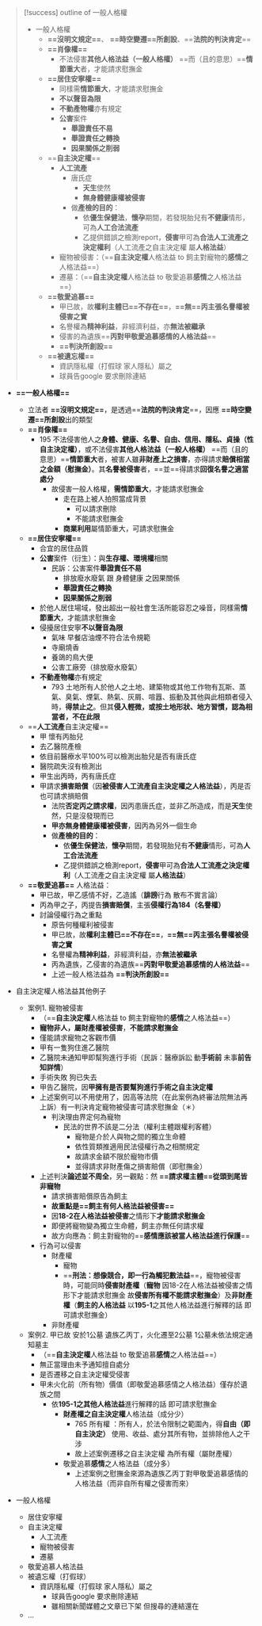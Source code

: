 
> [!success] outline of 一般人格權
> - 一般人格權
> 	- **==沒明文規定==**、 **==時空變遷==所創設**、==**法院的判決肯定**==
> 	- **==肖像權==**
> 		- 不法侵害**其他人格法益（一般人格權）** ==而（且的意思）==**情節重大**者，才能請求慰撫金
> 	- **==居住安寧權==**
> 		- 同樣需**情節重大**，才能請求慰撫金
> 		- **不以聲音為限**
> 		- **不動產物權**亦有規定
> 		- **公害**案件
> 			- **舉證責任不易**
> 			- **舉證責任之轉換**
> 			- **因果關係之削弱**
> 	- ==**自主決定權**==
> 		- **人工流產**
> 			- 唐氏症
> 				- **天生**使然
> 				- **無身體健康權被侵害**
> 			- 做**產檢的目的**：
> 				- 依**優生保健法**，**懷孕**期間，若發現胎兒有**不健康**情形，可為**人工合法流產**
> 				- 乙提供錯誤之檢測report，**侵害**甲可為**合法人工流產之決定權利**（人工流產之自主決定權 屬**人格法益**）
> 		- 寵物被侵害：（==**自主決定權**人格法益 to 飼主對寵物的**感情**之人格法益==）
> 		- 遷墓：（==**自主決定權**人格法益 to 敬愛追慕**感情**之人格法益==）
> 	-  **==敬愛追慕==**
> 		- 甲已故，故**權利主體已==不存在==**，**==無==丙主張名譽權被侵害之實**
> 		- 名譽權為**精神利益**，非經濟利益，亦**無法被繼承**
> 		- 侵害的為遺族==**丙對甲敬愛追慕感情的人格法益**==
> 		-  **==判決所創設==**
> 	- **==被遺忘權==**
> 		- 資訊隱私權（打假球 家人隱私）屬之
> 		- 球員告google 要求刪除連結


- **==一般人格權==**
	- 立法者 **==沒明文規定==**，是透過==**法院的判決肯定**==，因應 **==時空變遷==所創設**出的類型
	- **==肖像權==**
		- 195 不法侵害他人之**身體、健康、名譽、自由、信用、隱私、貞操（性自主決定權）**，或不法侵害**其他人格法益（一般人格權）** ==而（且的意思）==**情節重大**者，被害人雖**非財產上之損害**，亦得請求**賠償相當之金額（慰撫金）**。其**名譽被侵害**者，==並==得請求**回復名譽之適當處分**
			- 故侵害一般人格權，**需情節重大**，才能請求慰撫金
				- 走在路上被人拍照當成背景
					- 可以請求刪除
					- 不能請求慰撫金
				- **商業利用**屬情節重大，可請求慰撫金
	- **==居住安寧權==**
		- 合宜的居住品質
		- **公害**案件（衍生）：與**生存權、環境權**相關
			- 民訴：公害案件**舉證責任不易**
				- 排放廢水廢氣 跟 身體健康 之因果關係
				- **舉證責任之轉換**
				- **因果關係之削弱**
		- 於他人居住場域，發出超出一般社會生活所能容忍之噪音，同樣需**情節重大**，才能請求慰撫金
		- 侵擾居住安寧**不以聲音為限**
			- 氣味 早餐店油煙不符合法令規範
			- 寺廟燒香
			- 養鴿的鳥大便
			- 公害工廠旁（排放廢水廢氣）
		- **不動產物權**亦有規定 
			- 793 土地所有人於他人之土地、建築物或其他工作物有瓦斯、蒸氣、臭氣、煙氣、熱氣、灰屑、喧囂、振動及其他與此相類者侵入時，**得禁止之**。但其**侵入輕微，或按土地形狀、地方習慣，認為相當者，不在此限**
	- ==**人工流產**自主決定權==
		- 甲 懷有丙胎兒
		- 去乙醫院產檢
		- 依目前醫療水平100%可以檢測出胎兒是否有唐氏症
		- 醫院疏失沒有檢測出
		- 甲生出丙時，丙有唐氏症
		- 甲請求**損害賠償**（因**被侵害人工流產自主決定權之人格法益**），丙是否也可請求損賠償
			- 法院**否定丙之請求權**，因丙患唐氏症，並非乙所造成，而是**天生**使然，只是沒發現而已
			- **甲亦無身體健康權被侵害**，因丙為另外一個生命
			- 做**產檢的目的**：
				- 依**優生保健法**，**懷孕**期間，若發現胎兒有**不健康**情形，可為**人工合法流產**
				- 乙提供錯誤之檢測report，**侵害**甲可為**合法人工流產之決定權利**（人工流產之自主決定權 屬**人格法益**）
	-  **==敬愛追慕==** 人格法益：
		- 甲已故，甲乙感情不好，乙造謠（**誹謗**行為 散布不實言論）
		- 丙為甲之子，丙提告**損害賠償**，主張**侵權行為184（名譽權）**
		- 討論侵權行為之重點
			- 原告何種權利被侵害
			- 甲已故，故**權利主體已==不存在==**，**==無==丙主張名譽權被侵害之實**
			- 名譽權為**精神利益**，非經濟利益，亦**無法被繼承**
			- 丙為遺族，乙侵害的為遺族==**丙對甲敬愛追慕感情的人格法益**==
			- 上述一般人格法益為 **==判決所創設==**


- 自主決定權人格法益其他例子
	- 案例1. 寵物被侵害
		- （==**自主決定權**人格法益 to 飼主對寵物的**感情**之人格法益==）
		- **寵物非人，屬財產權被侵害**，**不能請求慰撫金**
		- 僅能請求寵物之客觀市價
		- 甲有一隻狗住進乙醫院
		- 乙醫院未通知甲即幫狗進行手術（民訴：醫療訴訟 動**手術前** 未事**前告知詳情**）
		- 手術失敗 狗已失去
		- 甲告乙醫院，因**甲擁有是否要幫狗進行手術之自主決定權**
		- 上述案例可以不用使用了，因高等法院（在此案例為終審法院無法再上訴）有一判決肯定寵物被侵害可請求慰撫金（＊）
			- 判決理由界定何為寵物
				- 民法的世界不該是二分法（權利主體跟權利客體）
					- 寵物是介於人與物之間的獨立生命體
					- 依性質類推適用民法侵權行為之相關規定
					- 故請求金額不限於寵物市價
					- 並得請求非財產傷之損害賠償（即慰撫金）
		- 上述判決**論述並不周全**，另一觀點：然 **==請求權主體==從頭到尾皆非寵物**
			- 請求損害賠償原告為飼主
			- **故重點是==飼主有何人格法益被侵害==**
			- 因**18-2在人格法益被侵害**之情形下**才能請求慰撫金**
			- 即便將寵物變為獨立生命體，飼主亦無任何請求權
			- 故方向應為：飼主對寵物的==**感情應該被當人格法益進行保護**==
		- 行為可以侵害
			- 財產權
				- 寵物
				- ==**刑法：想像競合，即一行為觸犯數法益**==，寵物被侵害時，可能同時**侵害財產權**（**寵物** 因18-2在人格法益被侵害之情形下才能請求慰撫金 故**侵害所有權不能請求慰撫金**）及**非財產權**（**飼主的人格法益** 以**195-1**之其他人格法益進行解釋的話 即可請求慰撫金）
			- 非財產權
	- 案例2. 甲已故 安於1公墓 遺族乙丙丁，火化遷至2公墓 1公墓未依法規定通知墓主
		- （==**自主決定權**人格法益 to 敬愛追慕**感情**之人格法益==）
		- 無正當理由未予通知擅自處分
		- 是否遷移之自主決定權受侵害
		- 甲未火化前（所有物）價值（即敬愛追慕感情之人格法益）僅存於遺族之間
			- 依**195-1之其他人格法益**進行解釋的話 即可請求慰撫金
				- **財產權之自主決定權**人格法益（成分少）
					- 765 所有權 ：所有人，於法令限制之範圍內，得**自由（即自主決定）** 使用、收益、處分其所有物，並排除他人之干涉
					- 故上述案例遷移之自主決定權 為所有權（屬財產權）
				- 敬愛追慕**感情**之人格法益（成分多）
					- 上述案例之慰撫金來源為遺族乙丙丁對甲敬愛追慕感情的人格法益（而非自所有權之侵害而來）

- 一般人格權
	- 居住安寧權
	- 自主決定權
		- 人工流產
		- 寵物被侵害
		- 遷墓
	- 敬愛追慕人格法益
	- 被遺忘權（打假球）
		- 資訊隱私權（打假球 家人隱私）屬之
			- 球員告google 要求刪除連結
			- 雖相關新聞媒體之文章已下架 但搜尋的連結還在
	- ...

